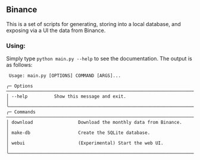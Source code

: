 ## Binance
This is a set of scripts for generating, storing into a local database, and exposing via a UI the data from Binance.

### Using:
Simply type `python main.py --help` to see the documentation. The output is as follows:

```
 Usage: main.py [OPTIONS] COMMAND [ARGS]...

╭─ Options ────────────────────────────────────────────────────────────────────────────────────────────────────────────────────────╮
│ --help          Show this message and exit.                                                                                      │
╰──────────────────────────────────────────────────────────────────────────────────────────────────────────────────────────────────╯
╭─ Commands ───────────────────────────────────────────────────────────────────────────────────────────────────────────────────────╮
│ download                 Download the monthly data from Binance.                                                                 │
│ make-db                  Create the SQLite database.                                                                             │
│ webui                    (Experimental) Start the web UI.                                                                        │
╰──────────────────────────────────────────────────────────────────────────────────────────────────────────────────────────────────╯
```